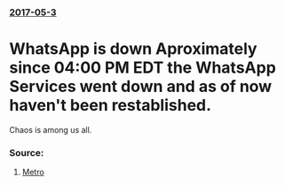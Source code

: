 ### [2017-05-3](/news/2017/05/3/index.md)

# WhatsApp is down Aproximately since 04:00 PM EDT the WhatsApp Services went down and as of now haven't been restablished.

Chaos is among us all. 


### Source:

1. [Metro](http://metro.co.uk/2017/05/03/whatsapp-is-down-and-everyone-is-freaking-out-6614431/)
